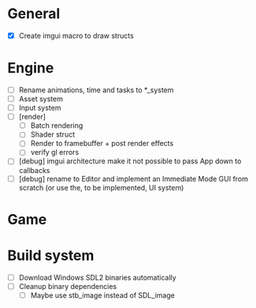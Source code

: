 # General

- [x] Create imgui macro to draw structs

# Engine

- [ ] Rename animations, time and tasks to *_system
- [ ] Asset system
- [ ] Input system
- [ ] [render]
  - [ ] Batch rendering
  - [ ] Shader struct
  - [ ] Render to framebuffer + post render effects
  - [ ] verify gl errors
- [ ] [debug] imgui architecture make it not possible to pass App down to callbacks
- [ ] [debug] rename to Editor and implement an Immediate Mode GUI from scratch (or use the, to be
    implemented, UI system)

# Game

# Build system

- [ ] Download Windows SDL2 binaries automatically
- [ ] Cleanup binary dependencies
  - [ ] Maybe use stb_image instead of SDL_image
